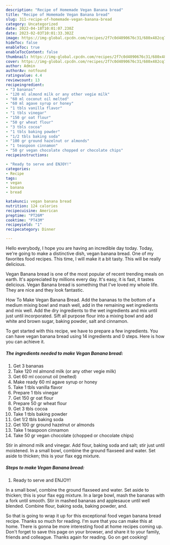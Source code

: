 ```yaml
---
description: "Recipe of Homemade Vegan Banana bread"
title: "Recipe of Homemade Vegan Banana bread"
slug: 311-recipe-of-homemade-vegan-banana-bread
category: Uncategorized
date: 2022-04-18T10:01:07.230Z
date: 2023-02-03T10:01:33.302Z
image: https://img-global.cpcdn.com/recipes/2f7c0d4090676c31/680x482cq70/vegan-banana-bread-recipe-main-photo.jpg
hideToc: false
enableToc: true
enableTocContent: false
thumbnail: https://img-global.cpcdn.com/recipes/2f7c0d4090676c31/680x482cq70/vegan-banana-bread-recipe-main-photo.jpg
cover: https://img-global.cpcdn.com/recipes/2f7c0d4090676c31/680x482cq70/vegan-banana-bread-recipe-main-photo.jpg
author: Admin
authorAv: notfound
ratingvalue: 4.4
reviewcount: 13
recipeingredient:
- "3 bananas"
- "120 ml almond milk or any other vegie milk"
- "60 ml coconut oil melted"
- "60 ml agave syrup or honey"
- "1 tbls vanilla flavor"
- "1 tbls vinegar"
- "150 gr oat flour"
- "50 gr wheat flour"
- "3 tbls cocoa"
- "1 tbls baking powder"
- "1/2 tbls baking soda"
- "100 gr ground hazelnut or almonds"
- "1 teaspoon cinnamon"
- "50 gr vegan chocolate chopped or chocolate chips"
recipeinstructions:

- "Ready to serve and ENJOY!"
categories:
- Recipe
tags:
- vegan
- banana
- bread

katakunci: vegan banana bread 
nutrition: 124 calories
recipecuisine: American
preptime: "PT26M"
cooktime: "PT43M"
recipeyield: "1"
recipecategory: Dinner

---
```



Hello everybody, I hope you are having an incredible day today. Today, we're going to make a distinctive dish, vegan banana bread. One of my favorites food recipes. This time, I will make it a bit tasty. This will be really delicious.

Vegan Banana bread is one of the most popular of recent trending meals on earth. It's appreciated by millions every day. It's easy, it is fast, it tastes delicious. Vegan Banana bread is something that I've loved my whole life. They are nice and they look fantastic.

How To Make Vegan Banana Bread. Add the bananas to the bottom of a medium mixing bowl and mash well, add in the remaining wet ingredients and mix well. Add the dry ingredients to the wet ingredients and mix until just until incorporated. Sift all purpose flour into a mixing bowl and add white and brown sugar, baking powder, salt and cinnamon.


To get started with this recipe, we have to prepare a few ingredients. You can have vegan banana bread using 14 ingredients and 0 steps. Here is how you can achieve it.

<!--inarticleads1-->

##### The ingredients needed to make Vegan Banana bread:

1. Get 3 bananas
1. Take 120 ml almond milk (or any other vegie milk)
1. Get 60 ml coconut oil (melted)
1. Make ready 60 ml agave syrup or honey
1. Take 1 tbls vanilla flavor
1. Prepare 1 tbls vinegar
1. Get 150 gr oat flour
1. Prepare 50 gr wheat flour
1. Get 3 tbls cocoa
1. Take 1 tbls baking powder
1. Get 1/2 tbls baking soda
1. Get 100 gr ground hazelnut or almonds
1. Take 1 teaspoon cinnamon
1. Take 50 gr vegan chocolate (chopped or chocolate chips)


Stir in almond milk and vinegar. Add flour, baking soda and salt; stir just until moistened. In a small bowl, combine the ground flaxseed and water. Set aside to thicken; this is your flax egg mixture. 

<!--inarticleads2-->

##### Steps to make Vegan Banana bread:


1. Ready to serve and ENJOY!

In a small bowl, combine the ground flaxseed and water. Set aside to thicken; this is your flax egg mixture. In a large bowl, mash the bananas with a fork until smooth. Stir in mashed bananas and applesauce until well blended. Combine flour, baking soda, baking powder, and. 

So that is going to wrap it up for this exceptional food vegan banana bread recipe. Thanks so much for reading. I'm sure that you can make this at home. There is gonna be more interesting food at home recipes coming up. Don't forget to save this page on your browser, and share it to your family, friends and colleague. Thanks again for reading. Go on get cooking!
